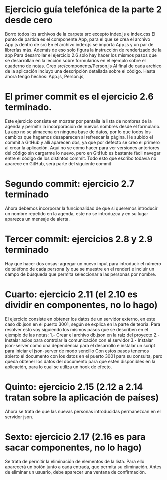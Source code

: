 # Ejercicio guía telefónica de la parte 2 desde cero
Borro todos los archivos de la carpeta src excepto index.js e index.css
El punto de partida es el componente App, para el que se crea el archivo App.js dentro de src
En el archivo index.js se importa App.js y un par de librerías más. Además de eso solo figura la instrucción de renderizado de la app
Para desarrollar el ejercicio 2.6 solo hay hacer los mismos pasos que se desarrollan en la lección sobre formularios en el ejemplo sobre el cuaderno de notas.
Creo src/components/Person.js
Al final de cada archico de la aplicación incluyo una descripción detallada sobre el código. Hasta ahora tengo hechos: App.js, Person.js, 

# El primer commit es el ejercicio 2.6 terminado.
Este ejercicio consiste en mostrar por pantalla la lista de nombres de la agenda y permitir la incorporación de nuevos nombres desde el formulario. La app no se almacena en ninguna base de datos, por lo que todos los cambios que hagamos desaparecen al refrescar la página.
He subido el commit a GitHub y allí aparecen dos, ya que por defecto se creo el primero al crear la aplicación. Aquí no se cómo hacer para ver versiones anteriores del código sin cargarme lo nuevo, pero en GitHub es bastante fácil navegar entre el código de los distintos commit. Todo esto que escribo todavía no aparece en GitHub, será parte del siguiente commit

# Segundo commit: ejercicio 2.7 terminado
Ahora debemos incorporar la funcionalidad de que si queremos introducir un nombre repetido en la agenda, este no se introduzca y en su lugar aparezca un mensaje de alerta.

# Tercer commit: ejercicios 2.8 y 2.9 terminado
Hay que hacer dos cosas: agregar un nuevo input para introducir el número de teléfono de cada persona (y que se muestre en el render) e incluir un campo de búsqueda que permita seleccionar a las personas por nombre.

# Cuarto: ejercicio 2.11 (el 2.10 es dividir en componentes, no lo hago)
El ejercicio consiste en obtener los datos de un servidor externo, en este caso db.json en el puerto 3001, según se explica en la parte de teoría. Para resolver esto voy siguiendo los mismos pasos que se describen en el ejemplo de las notas:
1.- Crear el archivo db.json en la raíz del proyecto
2.- Instalar axios para controlar la comunicación con el servidor
3.- Instalar json-server como una dependencia para el desarrollo e instalar un script para iniciar el json-server de modo sencillo
Con estos pasos tenemos abierto el documento con los datos en el puerto 3001 para su consulta, pero queda obtener los datos del documento para que estén disponibles en la aplicación, para lo cual se utiliza un hook de efecto.

# Quinto: ejercicio 2.15 (2.12 a 2.14 tratan sobre la aplicación de países)
Ahora se trata de que las nuevas personas introducidas permanezcan en el servidor json.

# Sexto: ejercicio 2.17 (2.16 es para sacar componentes, no lo hago)
Se trata de permitir la eliminación de elementos de la lista. Para ello aparecerá un botón junto a cada entrada, que permita su eliminación. Antes de eliminar un usuario, debe aparecer una ventana de confirmación.
